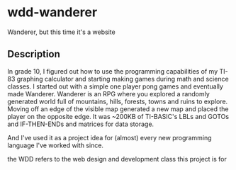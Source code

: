 # wdd-wanderer
Wanderer, but this time it's a website

## Description
In grade 10, I figured out how to use the programming capabilities of my TI-83 graphing calculator and starting making games during math and science classes. I started out with a simple one player pong games and eventually made Wanderer. Wanderer is an RPG where you explored a randomly generated world full of mountains, hills, forests, towns and ruins to explore. Moving off an edge of the visible map generated a new map and placed the player on the opposite edge. It was ~200KB of TI-BASIC's LBLs and GOTOs and IF-THEN-ENDs and matrices for data storage.

And I've used it as a project idea for (almost) every new programming language I've worked with since.

the WDD refers to the web design and development class this project is for
